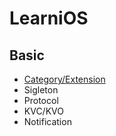 # LearniOS

## Basic

* [Category/Extension](https://github.com/fengzhihao123/LearniOS/blob/master/Basic/CategoryWithExtensions.md)
* Sigleton
* Protocol
* KVC/KVO
* Notification

